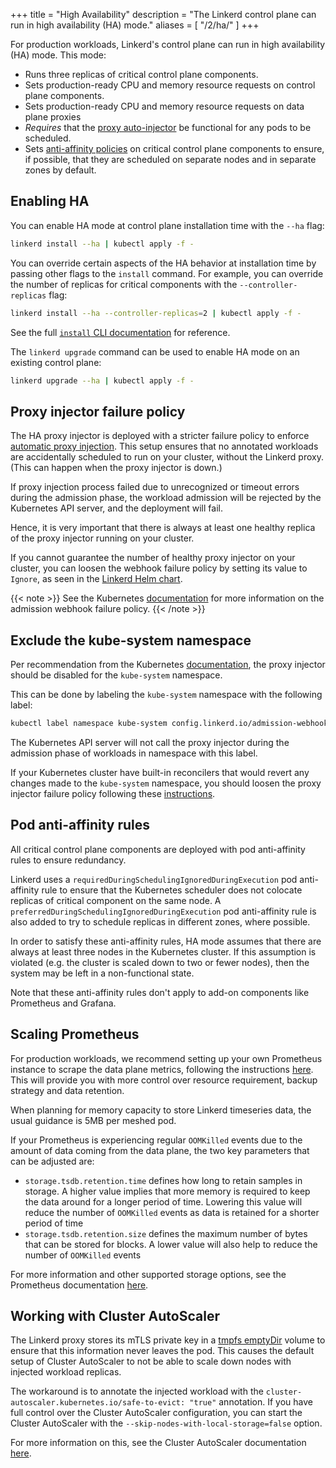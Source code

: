 +++
title = "High Availability"
description = "The Linkerd control plane can run in high availability (HA) mode."
aliases = [
  "/2/ha/"
]
+++

For production workloads, Linkerd's control plane can run in high availability
(HA) mode. This mode:

* Runs three replicas of critical control plane components.
* Sets production-ready CPU and memory resource requests on control plane
  components.
* Sets production-ready CPU and memory resource requests on data plane proxies
* *Requires* that the [proxy auto-injector](../proxy-injection/) be
  functional for any pods to be scheduled.
* Sets [anti-affinity
  policies](https://kubernetes.io/docs/concepts/configuration/assign-pod-node/#affinity-and-anti-affinity)
  on critical control plane components to ensure, if possible, that they are
  scheduled on separate nodes and in separate zones by default.

## Enabling HA

You can enable HA mode at control plane installation time with the `--ha` flag:

```bash
linkerd install --ha | kubectl apply -f -
```

You can override certain aspects of the HA behavior at installation time by
passing other flags to the `install` command. For example, you can override the
number of replicas for critical components with the `--controller-replicas`
flag:

```bash
linkerd install --ha --controller-replicas=2 | kubectl apply -f -
```

See the full [`install` CLI documentation](../../reference/cli/install/) for
reference.

The `linkerd upgrade` command can be used to enable HA mode on an existing
control plane:

```bash
linkerd upgrade --ha | kubectl apply -f -
```

## Proxy injector failure policy

The HA proxy injector is deployed with a stricter failure policy to enforce
[automatic proxy injection](../proxy-injection/). This setup ensures
that no annotated workloads are accidentally scheduled to run on your cluster,
without the Linkerd proxy. (This can happen when the proxy injector is down.)

If proxy injection process failed due to unrecognized or timeout errors during
the admission phase, the workload admission will be rejected by the Kubernetes
API server, and the deployment will fail.

Hence, it is very important that there is always at least one healthy replica
of the proxy injector running on your cluster.

If you cannot guarantee the number of healthy proxy injector on your cluster,
you can loosen the webhook failure policy by setting its value to `Ignore`, as
seen in the
[Linkerd Helm chart](https://github.com/linkerd/linkerd2/blob/803511d77b33bd9250b4a7fecd36752fcbd715ac/charts/linkerd2/templates/proxy-injector-rbac.yaml#L98).

{{< note >}}
See the Kubernetes
[documentation](https://kubernetes.io/docs/reference/access-authn-authz/extensible-admission-controllers/#failure-policy)
for more information on the admission webhook failure policy.
{{< /note >}}

## Exclude the kube-system namespace

Per recommendation from the Kubernetes
[documentation](https://kubernetes.io/docs/reference/access-authn-authz/extensible-admission-controllers/#avoiding-operating-on-the-kube-system-namespace),
the proxy injector should be disabled for the `kube-system` namespace.

This can be done by labeling the `kube-system` namespace with the following
label:

```bash
kubectl label namespace kube-system config.linkerd.io/admission-webhooks=disabled
```

The Kubernetes API server will not call the proxy injector during the admission
phase of workloads in namespace with this label.

If your Kubernetes cluster have built-in reconcilers that would revert any changes
made to the `kube-system` namespace, you should loosen the proxy injector
failure policy following these [instructions](#proxy-injector-failure-policy).

## Pod anti-affinity rules

All critical control plane components are deployed with pod anti-affinity rules
to ensure redundancy.

Linkerd uses a `requiredDuringSchedulingIgnoredDuringExecution` pod
anti-affinity rule to ensure that the Kubernetes scheduler does not colocate
replicas of critical component on the same node. A
`preferredDuringSchedulingIgnoredDuringExecution` pod anti-affinity rule is also
added to try to schedule replicas in different zones, where possible.

In order to satisfy these anti-affinity rules, HA mode assumes that there
are always at least three nodes in the Kubernetes cluster. If this assumption is
violated (e.g. the cluster is scaled down to two or fewer nodes), then the
system may be left in a non-functional state.

Note that these anti-affinity rules don't apply to add-on components like
Prometheus and Grafana.

## Scaling Prometheus

For production workloads, we recommend setting up your own Prometheus instance
to scrape the data plane metrics, following the instructions
[here](https://linkerd.io../../tasks/external-prometheus/). This will provide you
with more control over resource requirement, backup strategy and data retention.

When planning for memory capacity to store Linkerd timeseries data, the usual
guidance is 5MB per meshed pod.

If your Prometheus is experiencing regular `OOMKilled` events due to the amount
of data coming from the data plane, the two key parameters that can be adjusted
are:

* `storage.tsdb.retention.time` defines how long to retain samples in storage.
  A higher value implies that more memory is required to keep the data around
  for a longer period of time. Lowering this value will reduce the number of
  `OOMKilled` events as data is retained for a shorter period of time
* `storage.tsdb.retention.size` defines the maximum number of bytes that can be
  stored for blocks. A lower value will also help to reduce the number of
  `OOMKilled` events

For more information and other supported storage options, see the Prometheus
documentation
[here](https://prometheus.io/docs/prometheus/latest/storage/#operational-aspects).

## Working with Cluster AutoScaler

The Linkerd proxy stores its mTLS private key in a
[tmpfs emptyDir](https://kubernetes.io/docs/concepts/storage/volumes/#emptydir)
volume to ensure that this information never leaves the pod. This causes the
default setup of Cluster AutoScaler to not be able to scale down nodes with
injected workload replicas.

The workaround is to annotate the injected workload with the
`cluster-autoscaler.kubernetes.io/safe-to-evict: "true"` annotation. If you
have full control over the Cluster AutoScaler configuration, you can start the
Cluster AutoScaler with the `--skip-nodes-with-local-storage=false` option.

For more information on this, see the Cluster AutoScaler documentation
[here](https://github.com/kubernetes/autoscaler/blob/master/cluster-autoscaler/FAQ.md#what-types-of-pods-can-prevent-ca-from-removing-a-node).
